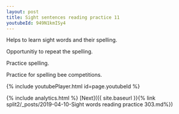 ```yaml
---
layout: post
title: Sight sentences reading practice 11
youtubeId: 949N1kmISy4
---
```

 
 
Helps to learn sight words and their spelling.

Opportunitiy to repeat the spelling. 

Practice spelling. 
 
Practice for spelling bee competitions. 
 
{% include youtubePlayer.html id=page.youtubeId %}
 
 
{% include analytics.html %} 
[Next]({{ site.baseurl }}{% link  split2/_posts/2019-04-10-Sight words reading practice 303.md%})
 
